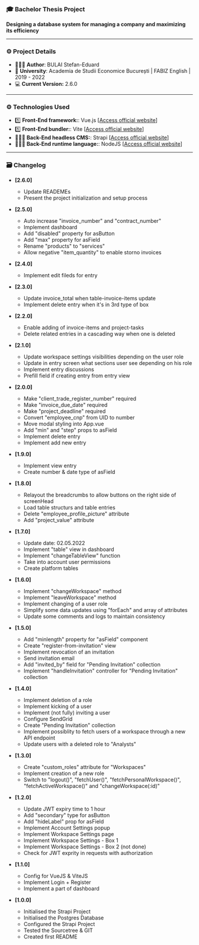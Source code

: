 ### 🎓 **Bachelor Thesis Project**

**Designing a database system for managing a company and maximizing its efficiency**

---
### ⚙️ **Project Details**
- 👨🏻‍🎓 **Author**: BULAI Stefan-Eduard
- 🏫 **University**: Academia de Studii Economice București | FABIZ English | 2019 - 2022
- 💻 **Current Version:** 2.6.0

---
### ⚙️ **Technologies Used**
- 1️⃣ **Front-End framework:**: Vue.js [[Access official website](https://vuejs.org/)]
- 1️⃣ **Front-End bundler:**: Vite [[Access official website](https://vitejs.dev/)]
- 👨🏻‍🎓 **Back-End headless CMS:**: Strapi [[Access official website](https://strapi.io/)]
- 👨🏻‍🎓 **Back-End runtime language:**: NodeJS [[Access official website](https://nodejs.org/en/)]

---

### 🗃 **Changelog**

- **[2.6.0]**
    - Update READEMEs
    - Present the project initialization and setup process

- **[2.5.0]**
    - Auto increase "invoice_number" and "contract_number"
    - Implement dashboard
    - Add "disabled" property for asButton
    - Add "max" property for asField
    - Rename "products" to "services"
    - Allow negative "item_quantity" to enable storno invoices

- **[2.4.0]**
    - Implement edit fileds for entry

- **[2.3.0]**
    - Update invoice_total when table-invoice-items update
    - Implement delete entry when it's in 3rd type of box

- **[2.2.0]**
    - Enable adding of invoice-items and project-tasks
    - Delete related entries in a cascading way when one is deleted

- **[2.1.0]**
    - Update workspace settings visibilities depending on the user role
    - Update in entry screen what sections user see depending on his role
    - Implement entry discussions
    - Prefill field if creating entry from entry view

- **[2.0.0]**
    - Make "client_trade_register_number" required
    - Make "invoice_due_date" required
    - Make "project_deadline" required
    - Convert "employee_cnp" from UID to number
    - Move modal styling into App.vue
    - Add "min" and "step" props to asField
    - Implement delete entry
    - Implement add new entry

- **[1.9.0]**
    - Implement view entry
    - Create number & date type of asField

- **[1.8.0]**
    - Relayout the breadcrumbs to allow buttons on the right side of screenHead
    - Load table structurs and table entries
    - Delete "employee_profile_picture" attribute
    - Add "project_value" attribute

- **[1.7.0]**
    - Update date: 02.05.2022
    - Implement "table" view in dashboard
    - Implement "changeTableView" function
    - Take into account user permissions
    - Create platform tables

- **[1.6.0]**
    - Implement "changeWorkspace" method
    - Implement "leaveWorkspace" method
    - Implement changing of a user role
    - Simplify some data updates using "forEach" and array of attributes
    - Update some comments and logs to maintain consistency

- **[1.5.0]**
    - Add "minlength" property for "asField" component
    - Create "register-from-invitation" view
    - Implement revocation of an invitation
    - Send invitation email
    - Add "invited_by" field for "Pending Invitation" collection
    - Implement "handleInvitation" controller for "Pending Invitation" collection

- **[1.4.0]**
    - Implement deletion of a role
    - Implement kicking of a user
    - Implement (not fully) inviting a user
    - Configure SendGrid
    - Create "Pending Invitation" collection
    - Implement possiblity to fetch users of a workspace through a new API endpoint
    - Update users with a deleted role to "Analysts"

- **[1.3.0]**
    - Create "custom_roles" attribute for "Workspaces"
    - Implement creation of a new role
    - Switch to "logout()", "fetchUser()", "fetchPersonalWorkspace()", "fetchActiveWorkspace()" and "changeWorkspace(:id)"

- **[1.2.0]**
    - Update JWT expiry time to 1 hour
    - Add "secondary" type for asButton
    - Add "hideLabel" prop for asField
    - Implement Account Settings popup
    - Implement Workspace Settings page
    - Implement Workspace Settings - Box 1
    - Implement Workspace Settings - Box 2 (not done)
    - Check for JWT exprity in requests with authorization

- **[1.1.0]**
    - Config for VueJS & ViteJS
    - Implement Login + Register
    - Implement a part of dashboard

- **[1.0.0]**
    - Initialised the Strapi Project
    - Initialised the Postgres Database
    - Configured the Strapi Project
    - Tested the Sourcetree & GIT
    - Created first README
